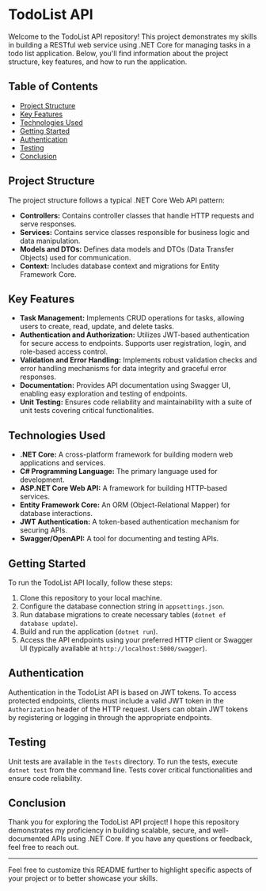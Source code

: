 # TodoList API

Welcome to the TodoList API repository! This project demonstrates my skills in building a RESTful web service using .NET Core for managing tasks in a todo list application. Below, you'll find information about the project structure, key features, and how to run the application.

## Table of Contents

- [Project Structure](#project-structure)
- [Key Features](#key-features)
- [Technologies Used](#technologies-used)
- [Getting Started](#getting-started)
- [Authentication](#authentication)
- [Testing](#testing)
- [Conclusion](#conclusion)

## Project Structure

The project structure follows a typical .NET Core Web API pattern:

- **Controllers:** Contains controller classes that handle HTTP requests and serve responses.
- **Services:** Contains service classes responsible for business logic and data manipulation.
- **Models and DTOs:** Defines data models and DTOs (Data Transfer Objects) used for communication.
- **Context:** Includes database context and migrations for Entity Framework Core.

## Key Features

- **Task Management:** Implements CRUD operations for tasks, allowing users to create, read, update, and delete tasks.
- **Authentication and Authorization:** Utilizes JWT-based authentication for secure access to endpoints. Supports user registration, login, and role-based access control.
- **Validation and Error Handling:** Implements robust validation checks and error handling mechanisms for data integrity and graceful error responses.
- **Documentation:** Provides API documentation using Swagger UI, enabling easy exploration and testing of endpoints.
- **Unit Testing:** Ensures code reliability and maintainability with a suite of unit tests covering critical functionalities.

## Technologies Used

- **.NET Core:** A cross-platform framework for building modern web applications and services.
- **C# Programming Language:** The primary language used for development.
- **ASP.NET Core Web API:** A framework for building HTTP-based services.
- **Entity Framework Core:** An ORM (Object-Relational Mapper) for database interactions.
- **JWT Authentication:** A token-based authentication mechanism for securing APIs.
- **Swagger/OpenAPI:** A tool for documenting and testing APIs.

## Getting Started

To run the TodoList API locally, follow these steps:

1. Clone this repository to your local machine.
2. Configure the database connection string in `appsettings.json`.
3. Run database migrations to create necessary tables (`dotnet ef database update`).
4. Build and run the application (`dotnet run`).
5. Access the API endpoints using your preferred HTTP client or Swagger UI (typically available at `http://localhost:5000/swagger`).

## Authentication

Authentication in the TodoList API is based on JWT tokens. To access protected endpoints, clients must include a valid JWT token in the `Authorization` header of the HTTP request. Users can obtain JWT tokens by registering or logging in through the appropriate endpoints.

## Testing

Unit tests are available in the `Tests` directory. To run the tests, execute `dotnet test` from the command line. Tests cover critical functionalities and ensure code reliability.

## Conclusion

Thank you for exploring the TodoList API project! I hope this repository demonstrates my proficiency in building scalable, secure, and well-documented APIs using .NET Core. If you have any questions or feedback, feel free to reach out.

---

Feel free to customize this README further to highlight specific aspects of your project or to better showcase your skills.
